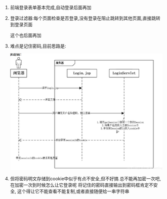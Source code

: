 1. 前端登录表单基本完成,自动登录后面再加
2. 登录过滤器:每个页面检查是否登录,没有登录在阻止跳转到其他页面,直接跳转到登录页面

    这个也后面再加
3. 难点是记住密码,目前思路是:

    ![](.五月四号_images/记住密码.png)
4. 但将密码明文存储到cookie中似乎有点不安全,但不好搞
   总不能再加密一次吧,在加密一次到时候怎么让它登录呢
   将记住的密码直接输出到密码框肯定不安全,
   这个得让它不能查看不能复制,或者直接随便给一串字符串

